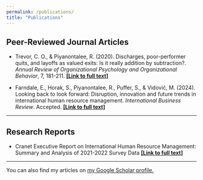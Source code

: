 ```yaml
---
permalink: /publications/
title: "Publications"
---
```

## Peer-Reviewed Journal Articles

* Trevor, C. O., & Piyanontalee, R. (2020). Discharges, poor-performer quits, and layoffs as valued exits: Is it really addition by subtraction?. _Annual Review of Organizational Psychology and Organizational Behavior_, 7, 181-211. [**[Link to full text]**](http://www.annualreviews.org/eprint/77CESWKTQUE5HUKQ3HB7/full/10.1146/annurev-orgpsych-012119-045343) 

* Farndale, E., Horak, S., Piyanontalee, R., Puffer, S., & Vidović, M. (2024). Looking back to look forward: Disruption, innovation and future trends in international human resource management. _International Business Review_. Accepted. [**[Link to full text]**](https://authors.elsevier.com/c/1k2ia3STRzkvL6)

---
## Research Reports
* Cranet Executive Report on International Human Resource Management: Summary and Analysis of 2021-2022 Survey Data [**[Link to full text]**](https://papers.ssrn.com/sol3/papers.cfm?abstract_id=4647015)

---
You can also find my articles on [my Google Scholar profile.](https://scholar.google.com/citations?user=1c9B_20AAAAJ&hl=en)
